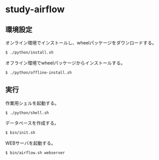 study-airflow
=============

環境設定
--------

オンライン環境でインストールし、wheelパッケージをダウンロードする。

```sh
$ ./python/install.sh
```

オフライン環境でwheelパッケージからインストールする。

```sh
$ ./python/offline-install.sh
```


実行
----

作業用シェルを起動する。

```sh
$ ./python/shell.sh
```

データベースを作成する。

```sh
$ bin/init.sh
```

WEBサーバを起動する。

```sh
$ bin/airflow.sh webserver
```
